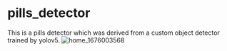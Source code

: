 # pills_detector
This is a pills detector which was derived from a custom object detector trained by yolov5.
![home_1676003568](https://user-images.githubusercontent.com/99988506/218002016-63709398-d859-40cb-bd22-be095a98bd6f.jpg)
